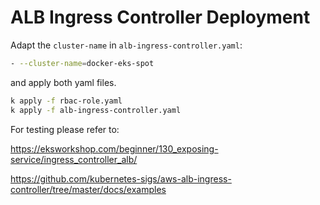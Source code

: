 # ALB Ingress Controller Deployment

Adapt the `cluster-name` in `alb-ingress-controller.yaml`:

```bash
- --cluster-name=docker-eks-spot 
```

and apply both yaml files.

```bash
k apply -f rbac-role.yaml
k apply -f alb-ingress-controller.yaml
```

For testing please refer to:

https://eksworkshop.com/beginner/130_exposing-service/ingress_controller_alb/

https://github.com/kubernetes-sigs/aws-alb-ingress-controller/tree/master/docs/examples